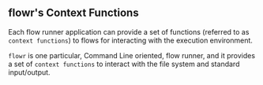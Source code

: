 ## flowr's Context Functions
Each flow runner application can provide a set of functions (referred to as `context functions`) to flows for 
interacting with the execution environment.

`flowr` is one particular, Command Line oriented, flow runner, and it provides a set of `context functions` to 
interact with the file system and standard input/output.
